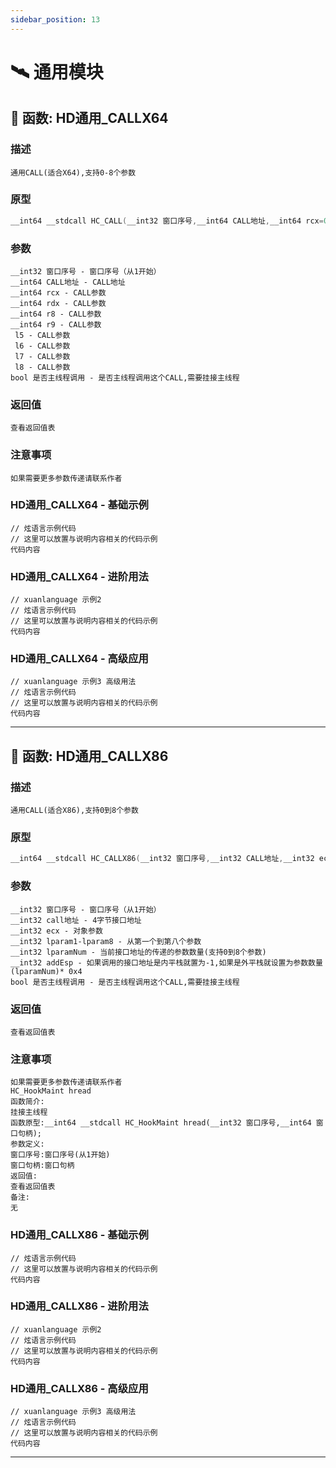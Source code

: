 ```yaml
---
sidebar_position: 13
---
```


# 🛰️ 通用模块
## 📌 函数: HD通用_CALLX64
### 描述
```
通用CALL(适合X64),支持0-8个参数
```
### 原型
```cpp
__int64 __stdcall HC_CALL(__int32 窗口序号,__int64 CALL地址,__int64 rcx=0,__int64 rdx=0,__int64 r8=0,__int64 r9=0,__int64 lparam5=0,__int64 lparam6=0,__int64 lparam7=0,__int64 lparam8=0,BOOL 是否主线程调用=FALSE);
```
### 参数
```
__int32 窗口序号 - 窗口序号（从1开始）
__int64 CALL地址 - CALL地址
__int64 rcx - CALL参数
__int64 rdx - CALL参数
__int64 r8 - CALL参数
__int64 r9 - CALL参数
 l5 - CALL参数
 l6 - CALL参数
 l7 - CALL参数
 l8 - CALL参数
bool 是否主线程调用 - 是否主线程调用这个CALL,需要挂接主线程
```
### 返回值
```
查看返回值表
```
### 注意事项
```
如果需要更多参数传递请联系作者
```
### HD通用_CALLX64 - 基础示例
```xuan
// 炫语言示例代码
// 这里可以放置与说明内容相关的代码示例
代码内容
```
### HD通用_CALLX64 - 进阶用法
```xuan
// xuanlanguage 示例2
// 炫语言示例代码
// 这里可以放置与说明内容相关的代码示例
代码内容
```
### HD通用_CALLX64 - 高级应用
```xuan
// xuanlanguage 示例3 高级用法
// 炫语言示例代码
// 这里可以放置与说明内容相关的代码示例
代码内容
```

---
## 📌 函数: HD通用_CALLX86
### 描述
```
通用CALL(适合X86),支持0到8个参数
```
### 原型
```cpp
__int64 __stdcall HC_CALLX86(__int32 窗口序号,__int32 CALL地址,__int32 ecx=0,__int32 lparam1=0,__int32 lparam2=0,__int32 lparam3=0,__int32 lparam4=0,__int32 lparam5=0,__int32 lparam6=0,__int32 lparam7=0,__int32 lparam8=0,__int32 lparamNum=0,__int32 addEsp=-1,BOOL 是否主线程调用=FALSE);
```
### 参数
```
__int32 窗口序号 - 窗口序号（从1开始）
__int32 call地址 - 4字节接口地址
__int32 ecx - 对象参数
__int32 lparam1-lparam8 - 从第一个到第八个参数
__int32 lparamNum - 当前接口地址的传递的参数数量(支持0到8个参数)
__int32 addEsp - 如果调用的接口地址是内平栈就置为-1,如果是外平栈就设置为参数数量(lparamNum)* 0x4
bool 是否主线程调用 - 是否主线程调用这个CALL,需要挂接主线程
```
### 返回值
```
查看返回值表
```
### 注意事项
```
如果需要更多参数传递请联系作者
HC_HookMaint hread
函数简介:
挂接主线程
函数原型:__int64 __stdcall HC_HookMaint hread(__int32 窗口序号,__int64 窗口句柄);
参数定义:
窗口序号:窗口序号(从1开始)
窗口句柄:窗口句柄
返回值:
查看返回值表
备注:
无
```
### HD通用_CALLX86 - 基础示例
```xuan
// 炫语言示例代码
// 这里可以放置与说明内容相关的代码示例
代码内容
```
### HD通用_CALLX86 - 进阶用法
```xuan
// xuanlanguage 示例2
// 炫语言示例代码
// 这里可以放置与说明内容相关的代码示例
代码内容
```
### HD通用_CALLX86 - 高级应用
```xuan
// xuanlanguage 示例3 高级用法
// 炫语言示例代码
// 这里可以放置与说明内容相关的代码示例
代码内容
```

---

